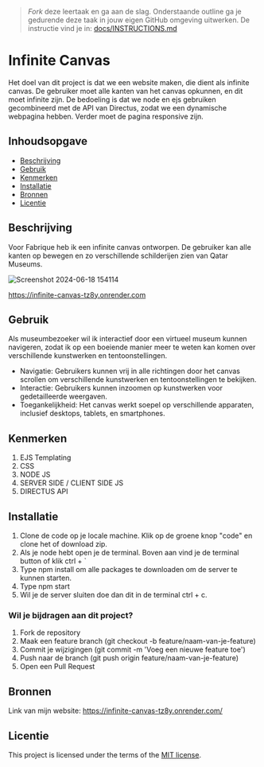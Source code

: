 > _Fork_ deze leertaak en ga aan de slag. Onderstaande outline ga je gedurende deze taak in jouw eigen GitHub omgeving uitwerken. De instructie vind je in: [docs/INSTRUCTIONS.md](docs/INSTRUCTIONS.md)

# Infinite Canvas 
Het doel van dit project is dat we een website maken, die dient als infinite canvas. De gebruiker moet alle kanten van het canvas opkunnen, en dit moet infinite zijn. De bedoeling is dat we node en ejs gebruiken gecombineerd met de API van Directus, zodat we een dynamische webpagina hebben. Verder moet de pagina responsive zijn. 
## Inhoudsopgave

  * [Beschrijving](#beschrijving)
  * [Gebruik](#gebruik)
  * [Kenmerken](#kenmerken)
  * [Installatie](#installatie)
  * [Bronnen](#bronnen)
  * [Licentie](#licentie)

## Beschrijving
Voor Fabrique heb ik een infinite canvas ontworpen. De gebruiker kan alle kanten op bewegen en zo verschillende schilderijen zien van Qatar Museums. 

![Screenshot 2024-06-18 154114](https://github.com/RubenErhardt/proof-of-concept/assets/144007147/ef39d3a3-84e6-485c-94ac-09c769f98a38)

https://infinite-canvas-tz8y.onrender.com


## Gebruik
Als museumbezoeker wil ik interactief door een virtueel museum kunnen navigeren, zodat ik op een boeiende manier meer te weten kan komen over verschillende kunstwerken en tentoonstellingen.
- Navigatie: Gebruikers kunnen vrij in alle richtingen door het canvas scrollen om verschillende kunstwerken en tentoonstellingen te bekijken.
- Interactie: Gebruikers kunnen inzoomen op kunstwerken voor gedetailleerde weergaven.
- Toegankelijkheid: Het canvas werkt soepel op verschillende apparaten, inclusief desktops, tablets, en smartphones.


## Kenmerken
1. EJS Templating
2. CSS
3. NODE JS
4. SERVER SIDE / CLIENT SIDE JS
5. DIRECTUS API
   
## Installatie
1. Clone de code op je locale machine. Klik op de groene knop "code" en clone het of download zip.
2. Als je node hebt open je de terminal. Boven aan vind je de terminal button of klik ctrl + `
3. Type npm install om alle packages te downloaden om de server te kunnen starten.
4. Type npm start
5. Wil je de server sluiten doe dan dit in de terminal ctrl + c.

### Wil je bijdragen aan dit project? 
1. Fork de repository
2. Maak een feature branch (git checkout -b feature/naam-van-je-feature)
3. Commit je wijzigingen (git commit -m 'Voeg een nieuwe feature toe')
4. Push naar de branch (git push origin feature/naam-van-je-feature)
5. Open een Pull Request

## Bronnen
Link van mijn website: https://infinite-canvas-tz8y.onrender.com/

## Licentie

This project is licensed under the terms of the [MIT license](./LICENSE).
